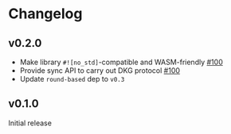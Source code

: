 # Changelog

## v0.2.0
* Make library `#![no_std]`-compatible and WASM-friendly [#100]
* Provide sync API to carry out DKG protocol [#100]
* Update `round-based` dep to `v0.3`

[#100]: https://github.com/dfns/cggmp21/pull/100

## v0.1.0

Initial release
